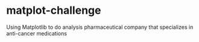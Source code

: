 # matplot-challenge
Using Matplotlib to do analysis pharmaceutical company that specializes in anti-cancer medications
